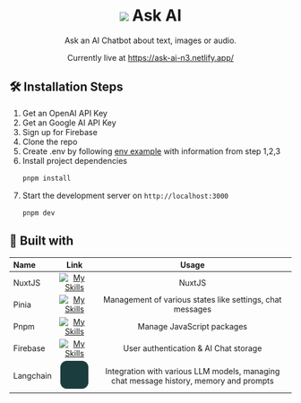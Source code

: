 <h1 align="center">
  <img src="https://github.com/mikechao/ask-ai-nuxt3/blob/master/public/favicon.ico"/>
  Ask AI
</h1>

<p align="center">
  Ask an AI Chatbot about text, images or audio.
</p>

<p align="center">
Currently live at <a href="https://ask-ai-n3.netlify.app">https://ask-ai-n3.netlify.app/</a>
</p>

## 🛠️ Installation Steps

1. Get an OpenAI API Key
2. Get an Google AI API Key
3. Sign up for Firebase
4. Clone the repo
5. Create .env by following [env example](./env-example) with information from step 1,2,3
6. Install project dependencies
   ```bash
   pnpm install
   ```
7. Start the development server on `http://localhost:3000`
   ```bash
   pnpm dev
   ```
## 👷 Built with
<!--
oof has to be in 1 line to avoid _ showing up
<p>
  <a href="https://nuxt.com/"><img src="https://skillicons.dev/icons?i=nuxtjs"/></a> <a href="https://pinia.vuejs.org/"><img src="https://skillicons.dev/icons?i=pinia"/></a>
</p>
-->
| Name | Link | Usage |
| :--- | :---: | :---: |
|NuxtJS|[![My Skills](https://skillicons.dev/icons?i=nuxtjs)](https://nuxt.com/) | NuxtJS | 
|Pinia|[![My Skills](https://skillicons.dev/icons?i=pinia)](https://pinia.vuejs.org/) | Management of various states like settings, chat messages |
|Pnpm|[![My Skills](https://skillicons.dev/icons?i=pnpm)](https://pnpm.io/) | Manage JavaScript packages |
|Firebase|[![My Skills](https://skillicons.dev/icons?i=firebase)](https://firebase.google.com/) | User authentication & AI Chat storage |
|Langchain|<a href="https://js.langchain.com/docs/introduction/"><img src="https://github.com/onemarc/tech-icons/blob/main/icons/langchain.svg" width="50"></a> | Integration with various LLM models, managing chat message history, memory and prompts |
